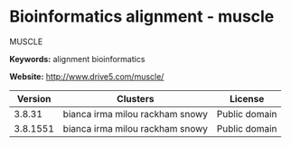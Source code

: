 # Bioinformatics alignment - muscle

MUSCLE

**Keywords:** alignment bioinformatics

**Website:** <http://www.drive5.com/muscle/>

| Version | Clusters | License |
| ------- | -------- | ------- |
| 3.8.31 | bianca irma milou rackham snowy | Public domain |
| 3.8.1551 | bianca irma milou rackham snowy | Public domain |

